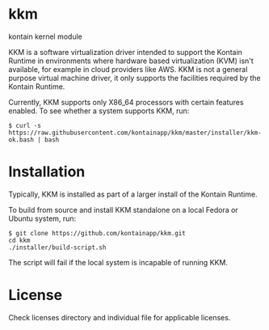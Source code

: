 # kkm
kontain kernel module

KKM is a software virtualization driver intended to support the Kontain Runtime in environments where
hardware based virtualization (KVM) isn't available, for example in cloud providers like AWS. KKM is not
a general purpose virtual machine driver, it only supports the facilities required by the Kontain Runtime.

Currently, KKM supports only X86_64 processors with certain features enabled. To see whether a system supports
KKM, run:
```
$ curl -s https://raw.githubusercontent.com/kontainapp/kkm/master/installer/kkm-ok.bash | bash
```

# Installation

Typically, KKM is installed as part of a larger install of the Kontain Runtime.

To build from source and install KKM standalone on a local Fedora or Ubuntu system, run:

```
$ git clone https://github.com/kontainapp/kkm.git
cd kkm
./installer/build-script.sh

```

The script will fail if the local system is incapable of running KKM.

# License
Check licenses directory and individual file for applicable licenses.
